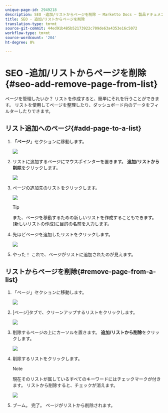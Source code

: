 ```yaml
---
unique-page-id: 2949218
description: SEO -追加/リストからページを削除 — Marketto Docs — 製品ドキュメント
title: SEO - 追加/リストからページを削除
translation-type: tm+mt
source-git-commit: 44ed91b485b52173922c709de63a4353e16c5072
workflow-type: tm+mt
source-wordcount: '204'
ht-degree: 0%

---
```



# SEO -追加/リストからページを削除{#seo-add-remove-page-from-list}

ページを管理したいか？ リストを作成すると、簡単にそれを行うことができます。 リストを使用してページを整理したり、ダッシュボード内のデータをフィルターしたりできます。

## リスト追加へのページ{#add-page-to-a-list}

1. **「ページ**」セクションに移動します。

   ![](assets/image2014-9-18-13-3a2-3a49.png)

1. リストに追加するページにマウスポインターを置きます。 **追加/リストから削除**&#x200B;をクリックします。

   ![](assets/image2014-9-18-13-3a2-3a53.png)

1. ページの追加先のリストをクリックします。

   ![](assets/image2014-9-18-13-3a3-3a13.png)

   >[!TIP]
   >
   >また、ページを移動するための新しいリストを作成することもできます。 [新しいリストの作成]に目的の名前を入力します。

1. 先ほどページを追加したリストをクリックします。

   ![](assets/image2014-9-18-13-3a3-3a40.png)

1. やった！ これで、ページがリストに追加されたのが見えます。

## リストからページを削除{#remove-page-from-a-list}

1. 「ページ」セクションに移動します。

   ![](assets/image2014-9-18-13-3a3-3a45.png)

1. [ページ]タブで、クリーンアップするリストをクリックします。

   ![](assets/image2014-9-18-13-3a3-3a59.png)

1. 削除するページの上にカーソルを置きます。 **追加/リストから削除**&#x200B;をクリックします。

   ![](assets/image2014-9-18-13-3a4-3a3.png)

1. 削除するリストをクリックします。

   >[!NOTE]
   >
   >現在そのリストが属しているすべてのキーワードにはチェックマークが付きます。 リストから削除すると、チェックが消えます。

   ![](assets/image2014-9-18-13-3a5-3a40.png)

1. ブーム。 完了。 ページがリストから削除されます。


